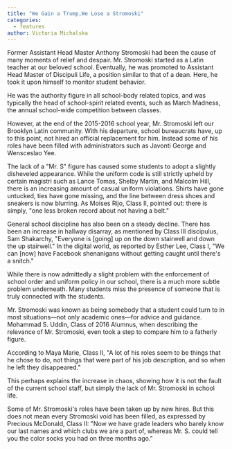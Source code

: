 ```yaml
---
title: "We Gain a Trump,We Lose a Stromoski"
categories:
  - features
author: Victoria Michalska
---
```

Former Assistant Head Master Anthony Stromoski had been the cause of many moments of relief and despair. Mr. Stromoski started as a Latin teacher at our beloved school. Eventually, he was promoted to Assistant Head Master of Discipuli Life, a position similar to that of a dean. Here, he took it upon himself to monitor student behavior.

He was the authority figure in all school-body related topics, and was typically the head of school-spirit related events, such as March Madness, the annual school-wide competition between classes.

However, at the end of the 2015-2016 school year, Mr. Stromoski left our Brooklyn Latin community. With his departure, school bureaucrats have, up to this point, not hired an official replacement for him. Instead some of his roles have been filled with administrators such as Javonti George and Wensceslao Yee.

The lack of a "Mr. S" figure has caused some students to adopt a slightly disheveled appearance. While the uniform code is still strictly upheld by certain magistri such as Lance Tomas, Shelby Martin, and Malcolm Hill, there is an increasing amount of casual uniform violations. Shirts have gone untucked, ties have gone missing, and the line between dress shoes and sneakers is now blurring. As Moises Rijo, Class II, pointed out: there is simply, "one less broken record about not having a belt."

General school discipline has also been on a steady decline. There has been an increase in hallway disarray, as mentioned by Class III discipulus, Sam Shakarchy, "Everyone is [going] up on the down stairwell and down the up stairwell." In the digital world, as reported by Esther Lee, Class I, "We can [now] have Facebook shenanigans without getting caught until there's a snitch."

While there is now admittedly a slight problem with the enforcement of school order and uniform policy in our school, there is a much more subtle problem underneath. Many students miss the presence of someone that is truly connected with the students.

Mr. Stromoski was known as being somebody that a student could turn to in most situations—not only academic ones—for advice and guidance. Mohammad S. Uddin, Class of 2016 Alumnus, when describing the relevance of Mr. Stromoski, even took a step to compare him to a fatherly figure.

According to Maya Marie, Class II, "A lot of his roles seem to be things that he chose to do, not things that were part of his job description, and so when he left they disappeared."

This perhaps explains the increase in chaos, showing how it is not the fault of the current school staff, but simply the lack of Mr. Stromoski in school life.

Some of Mr. Stromoski's roles have been taken up by new hires. But this does not mean every Stromoski void has been filled, as expressed by Precious McDonald, Class II: "Now we have grade leaders who barely know our last names and which clubs we are a part of, whereas Mr. S. could tell you the color socks you had on three months ago."
